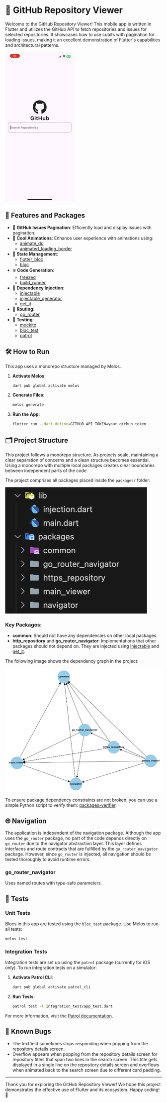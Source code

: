 # 📱 GitHub Repository Viewer

Welcome to the GitHub Repository Viewer! This mobile app is written in Flutter and utilizes the GitHub API to fetch repositories and issues for selected repositories. It showcases how to use cubits with pagination for loading issues, making it an excellent demonstration of Flutter's capabilities and architectural patterns.

![App Preview](readme_assets/app_preview.gif)

## 🌟 Features and Packages

- 📄 **GitHub Issues Pagination**: Efficiently load and display issues with pagination.
- 🎨 **Cool Animations**: Enhance user experience with animations using:
  - [animate_do](https://pub.dev/packages/animate_do)
  - [animated_loading_border](https://pub.dev/packages/animated_loading_border)
- 🧱 **State Management**:
  - [flutter_bloc](https://pub.dev/packages/flutter_bloc)
  - [bloc](https://pub.dev/packages/bloc)
- ❄️ **Code Generation**:
  - [freezed](https://pub.dev/packages/freezed)
  - [build_runner](https://pub.dev/packages/build_runner)
- 💉 **Dependency Injection**:
  - [injectable](https://pub.dev/packages/injectable)
  - [injectable_generator](https://pub.dev/packages/injectable_generator)
  - [get_it](https://pub.dev/packages/get_it)
- 🚀 **Routing**:
  - [go_router](https://pub.dev/packages/go_router)
- 🧪 **Testing**:
  - [mockito](https://pub.dev/packages/mockito)
  - [bloc_test](https://pub.dev/packages/bloc_test)
  - [patrol](https://pub.dev/packages/patrol)

## 🛠 How to Run

This app uses a monorepo structure managed by Melos.

1. **Activate Melos**:
   ```bash
   dart pub global activate melos
   ```

2. **Generate Files**:
   ```bash
   melos generate
   ```

3. **Run the App**:
   ```bash
   flutter run --dart-define=GITHUB_API_TOKEN=your_github_token
   ```

## 🗂 Project Structure

This project follows a monorepo structure. As projects scale, maintaining a clear separation of concerns and a clean structure becomes essential. Using a monorepo with multiple local packages creates clear boundaries between independent parts of the code.

The project comprises all packages placed inside the `packages/` folder:

![Project Structure](readme_assets/project_structure.png)

### Key Packages:

- **common**: Should not have any dependencies on other local packages.
- **http_repository** and **go_router_navigator**: Implementations that other packages should not depend on. They are injected using [injectable](https://pub.dev/packages/injectable) and [get_it](https://pub.dev/packages/get_it).

The following image shows the dependency graph in the project:

![Dependency Graph](readme_assets/dependency_graph.png)

To ensure package dependency constraints are not broken, you can use a simple Python script to verify them: [packages-verifier](https://github.com/kmrosiek/packages-verifier).

## 🌐 Navigation

The application is independent of the navigation package. Although the app uses the `go_router` package, no part of the code depends directly on `go_router` due to the navigator abstraction layer. This layer defines interfaces and route contracts that are fulfilled by the `go_router_navigator` package. However, since `go_router` is injected, all navigation should be tested thoroughly to avoid runtime errors.

### go_router_navigator

Uses named routes with type-safe parameters.

## 🧪 Tests

### Unit Tests

Blocs in this app are tested using the `bloc_test` package. Use Melos to run all tests:

```bash
melos test
```

### Integration Tests

Integration tests are set up using the `patrol` package (currently for iOS only). To run integration tests on a simulator:

1. **Activate Patrol CLI**:
   ```bash
   dart pub global activate patrol_cli
   ```

2. **Run Tests**:
   ```bash
   patrol test -t integration_test/app_test.dart
   ```

For more information, visit the [Patrol documentation](https://patrol.leancode.co/getting-started).

## 🐞 Known Bugs

- The textfield sometimes stops responding when popping from the repository details screen.
- Overflow appears when popping from the repository details screen for repository titles that span two lines in the search screen. This title gets displayed in a single line on the repository details screen and overflows when animated back to the search screen due to different card padding.

---

Thank you for exploring the GitHub Repository Viewer! We hope this project demonstrates the effective use of Flutter and its ecosystem. Happy coding! 🚀
